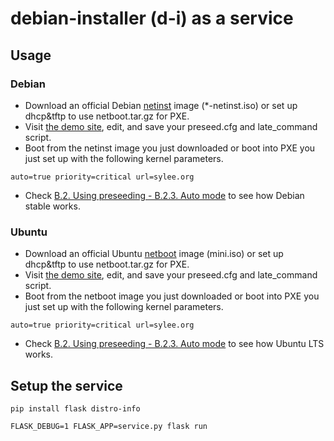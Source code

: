 # debian-installer (d-i) as a service

## Usage

### Debian

 * Download an official Debian [netinst](https://www.debian.org/devel/debian-installer/) image (\*-netinst.iso) or set up dhcp&amp;tftp to use netboot.tar.gz for PXE.
 * Visit [the demo site](https://sylee.org/d-i/), edit, and save your preseed.cfg and late\_command script.
 * Boot from the netinst image you just downloaded or boot into PXE you just set up with the following kernel parameters.

`auto=true priority=critical url=sylee.org`

  * Check [B.2. Using preseeding - B.2.3. Auto mode](https://www.debian.org/releases/stable/amd64/apbs02.html.en#preseed-auto) to see how Debian stable works.

### Ubuntu

 * Download an official Ubuntu [netboot](http://cdimage.ubuntu.com/netboot/) image (mini.iso) or set up dhcp&amp;tftp to use netboot.tar.gz for PXE.
 * Visit [the demo site](https://sylee.org/d-i/?share=00000000), edit, and save your preseed.cfg and late\_command script.
 * Boot from the netboot image you just downloaded or boot into PXE you just set up with the following kernel parameters.

`auto=true priority=critical url=sylee.org`

  * Check [B.2. Using preseeding - B.2.3. Auto mode](https://help.ubuntu.com/lts/installation-guide/amd64/apbs02.html#preseed-auto) to see how Ubuntu LTS works.

## Setup the service

`pip install flask distro-info`

`FLASK_DEBUG=1 FLASK_APP=service.py flask run`

